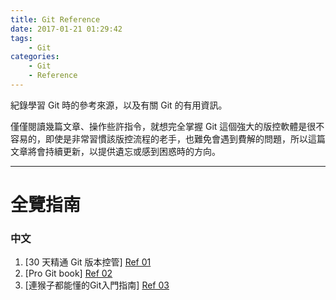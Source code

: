 ```yaml
---
title: Git Reference
date: 2017-01-21 01:29:42
tags: 
    - Git
categories: 
    - Git
    - Reference
---
```


紀錄學習 Git 時的參考來源，以及有關 Git 的有用資訊。

僅僅閱讀幾篇文章、操作些許指令，就想完全掌握 Git 這個強大的版控軟體是很不容易的，即使是非常習慣該版控流程的老手，也難免會遇到費解的問題，所以這篇文章將會持續更新，以提供遺忘或感到困惑時的方向。

<!-- more -->

---

# 全覽指南
### 中文
1. [30 天精通 Git 版本控管] [Ref 01]
2. [Pro Git book] [Ref 02]
3. [連猴子都能懂的Git入門指南] [Ref 03]


[Ref 01]: https://github.com/doggy8088/Learn-Git-in-30-days
[Ref 02]: https://git-scm.com/book/zh-tw/v1
[Ref 03]: https://backlogtool.com/git-guide/tw/